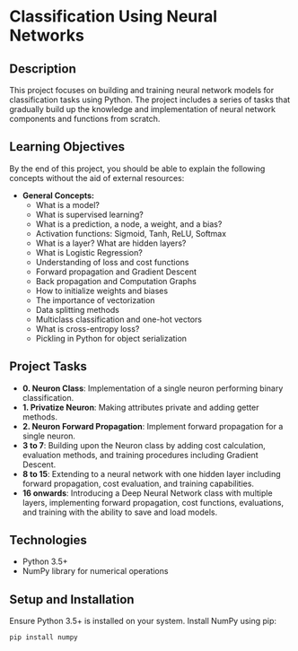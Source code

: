 # Classification Using Neural Networks

## Description
This project focuses on building and training neural network models for classification tasks using Python. The project includes a series of tasks that gradually build up the knowledge and implementation of neural network components and functions from scratch.

## Learning Objectives
By the end of this project, you should be able to explain the following concepts without the aid of external resources:

- **General Concepts:**
  - What is a model?
  - What is supervised learning?
  - What is a prediction, a node, a weight, and a bias?
  - Activation functions: Sigmoid, Tanh, ReLU, Softmax
  - What is a layer? What are hidden layers?
  - What is Logistic Regression?
  - Understanding of loss and cost functions
  - Forward propagation and Gradient Descent
  - Back propagation and Computation Graphs
  - How to initialize weights and biases
  - The importance of vectorization
  - Data splitting methods
  - Multiclass classification and one-hot vectors
  - What is cross-entropy loss?
  - Pickling in Python for object serialization

## Project Tasks
- **0. Neuron Class**: Implementation of a single neuron performing binary classification.
- **1. Privatize Neuron**: Making attributes private and adding getter methods.
- **2. Neuron Forward Propagation**: Implement forward propagation for a single neuron.
- **3 to 7**: Building upon the Neuron class by adding cost calculation, evaluation methods, and training procedures including Gradient Descent.
- **8 to 15**: Extending to a neural network with one hidden layer including forward propagation, cost evaluation, and training capabilities.
- **16 onwards**: Introducing a Deep Neural Network class with multiple layers, implementing forward propagation, cost functions, evaluations, and training with the ability to save and load models.

## Technologies
- Python 3.5+
- NumPy library for numerical operations

## Setup and Installation
Ensure Python 3.5+ is installed on your system. Install NumPy using pip:

```bash
pip install numpy
